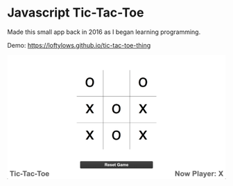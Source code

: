 # Javascript Tic-Tac-Toe

Made this small app back in 2016 as I began learning programming.

Demo: <https://loftylows.github.io/tic-tac-toe-thing>

![App screenshot](/assets/images/app-screenshot.png)
